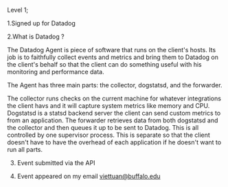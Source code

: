 Level 1;

1.Signed up for Datadog

2.What is Datadog ?

The Datadog Agent is piece of software that runs on the client's hosts. 
Its job is to faithfully collect events and metrics and bring them to Datadog on the client's behalf so that the client can do 
something useful with his monitoring and performance data.

The Agent has three main parts: the collector, dogstatsd, and the forwarder.

The collector runs checks on the current machine for whatever integrations the client havs and it will capture system metrics like memory and CPU.
Dogstatsd is a statsd backend server the client can send custom metrics to from an application.
The forwarder retrieves data from both dogstatsd and the collector and then queues it up to be sent to Datadog.
This is all controlled by one supervisor process. This is separate so that the client doesn't have to have the overhead of each application if he doesn't want to run all parts.

3. Event submitted via the API

4. Event appeared on my email viettuan@buffalo.edu
